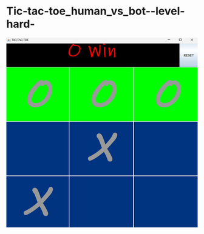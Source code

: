 # Tic-tac-toe_human_vs_bot--level-hard-

 <img src="images/pic.png" >
  
 
  
  
       
   
 
  
 
